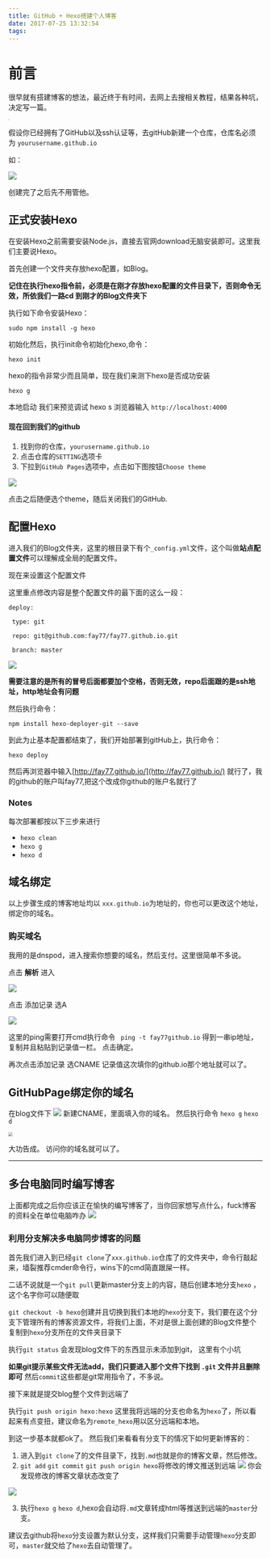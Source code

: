 ```yaml
---
title: GitHub + Hexo搭建个人博客
date: 2017-07-25 13:32:54
tags:
---
```


# 前言

很早就有搭建博客的想法，最近终于有时间，去网上去搜相关教程，结果各种坑，决定写一篇。

<img src="http://i.imgur.com/lgL0TVv.jpg" style="zoom:10%"/>

假设你已经拥有了GitHub以及ssh认证等，去gitHub新建一个仓库，仓库名必须为  `yourusername.github.io`

如：


![](http://i.imgur.com/1bvOqTh.png)

创建完了之后先不用管他。

<!--more-->

## 正式安装Hexo
在安装Hexo之前需要安装Node.js，直接去官网download无脑安装即可。这里我们主要说Hexo。

首先创建一个文件夹存放hexo配置，如Blog。

**记住在执行hexo指令前，必须是在刚才存放hexo配置的文件目录下，否则命令无效，所依我们一路cd 到刚才的Blog文件夹下**

执行如下命令安装Hexo：

    sudo npm install -g hexo

初始化然后，执行init命令初始化hexo,命令：

    hexo init

hexo的指令非常少而且简单，现在我们来测下hexo是否成功安装

    hexo g
本地启动
我们来预览调试
    hexo s
浏览器输入 `http://localhost:4000`

#### 现在回到我们的github
1. 找到你的仓库，`yourusername.github.io`
2. 点击仓库的`SETTING`选项卡
3. 下拉到`GitHub Pages`选项中，点击如下图按钮`Choose theme`


![](http://i.imgur.com/xDRJvHT.png)

点击之后随便选个theme，随后关闭我们的GitHub.

## 配置Hexo
进入我们的Blog文件夹，这里的根目录下有个`_config.yml`文件，这个叫做**站点配置文件**可以理解成全局的配置文件。

现在来设置这个配置文件

这里重点修改内容是整个配置文件的最下面的这么一段：

    deploy:

     type: git

     repo: git@github.com:fay77/fay77.github.io.git

     branch: master

<img src="http://i.imgur.com/FtgFnxj.jpg" style="zoom:%"/>

**需要注意的是所有的冒号后面都要加个空格，否则无效，repo后面跟的是ssh地址，http地址会有问题**

然后执行命令：

    npm install hexo-deployer-git --save

到此为止基本配置都结束了，我们开始部署到gitHub上，执行命令：

    hexo deploy


然后再浏览器中输入[http://fay77.github.io/](http://fay77.github.io/) 就行了，我的github的账户叫fay77,把这个改成你github的账户名就行了

### Notes
每次部署都按以下三步来进行


- `hexo clean`
- `hexo g`
- `hexo d`

## 域名绑定
以上步骤生成的博客地址均以 `xxx.github.io`为地址的，你也可以更改这个地址，绑定你的域名。

### 购买域名
我用的是dnspod，进入搜索你想要的域名，然后支付。这里很简单不多说。


点击  **解析** 进入

![](http://i.imgur.com/ez4ypru.png)

点击  添加记录 选A

![](http://i.imgur.com/LCTN8zm.png)

这里的ping需要打开cmd执行命令 
   ` ping -t fay77github.io`
得到一串ip地址，复制并且粘贴到记录值一栏。 点击确定。

再次点击添加记录 选CNAME 
记录值这次填你的github.io那个地址就可以了。


## GitHubPage绑定你的域名
在blog文件下
![](http://i.imgur.com/R6M0kTM.png)
新建CNAME，里面填入你的域名。 然后执行命令
    `hexo g`
    `hexo d`


<img src="http://i.imgur.com/MVzNTim.jpg" style="zoom:50%"/>

大功告成。 访问你的域名就可以了。


----------
## 多台电脑同时编写博客
上面都完成之后你应该正在愉快的编写博客了，当你回家想写点什么，fuck博客的资料全在单位电脑咋办
![](http://i.imgur.com/2ZJJxv2.jpg)


### 利用分支解决多电脑同步博客的问题
首先我们进入到已经`git clone`了`xxx.github.io`仓库了的文件夹中，命令行敲起来，墙裂推荐cmder命令行，wins下的cmd简直跟屎一样。


二话不说就是一个`git pull`更新master分支上的内容，随后创建本地分支`hexo` ，这个名字你可以随便取

`git checkout -b hexo`创建并且切换到我们本地的`hexo`分支下，我们要在这个分支下管理所有的博客资源文件，将我们上面，不对是很上面创建的Blog文件整个复制到`hexo`分支所在的文件夹目录下

执行`git status` 会发现blog文件下的东西显示未添加到git， 这里有个小坑

**如果git提示某些文件无法add，我们只要进入那个文件下找到 `.git` 文件并且删除即可**
然后`commit`这些都是git常用指令了，不多说。

接下来就是提交blog整个文件到远端了

执行`git push origin hexo:hexo` 这里我将远端的分支也命名为`hexo`了，所以看起来有点变扭，建议命名为`remote_hexo`用以区分远端和本地。

到这一步基本就都ok了。  然后我们来看看有分支下的情况下如何更新博客的：

1. 进入到`git clone`了的文件目录下，找到`.md`也就是你的博客文章，然后修改。
2. `git add` `git commit` `git push origin hexo`将修改的博文推送到远端
![](http://i.imgur.com/ppGSYAf.png)
你会发现修改的博客文章状态改变了


![](http://i.imgur.com/WffikCl.png)

3. 执行`hexo g` `hexo d`,hexo会自动将`.md`文章转成html等推送到远端的`master`分支。

建议去github将`hexo`分支设置为默认分支，这样我们只需要手动管理`hexo`分支即可，`master`就交给了`hexo`去自动管理了。





    

